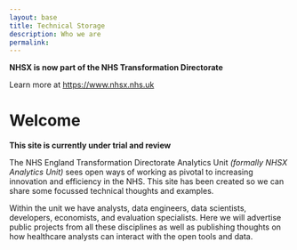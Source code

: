 ```yaml
---
layout: base 
title: Technical Storage
description: Who we are
permalink: 
---
```


**NHSX is now part of the NHS Transformation Directorate**

Learn more at <https://www.nhsx.nhs.uk>

<h1>Welcome</h1>

**This site is currently under trial and review**

The NHS England Transformation Directorate Analytics Unit *(formally NHSX Analytics Unit)* sees open ways of working as pivotal to increasing innovation and efficiency in the NHS.  This site has been created so we can share some focussed technical thoughts and examples.  

Within the unit we have analysts, data engineers, data scientists, developers, economists, and evaluation specialists.   Here we will advertise public projects from all these disciplines as well as publishing thoughts on how healthcare analysts can interact with the open tools and data.
